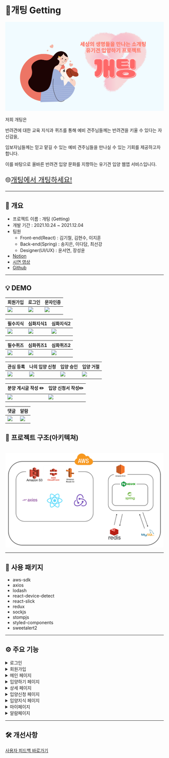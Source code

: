 # 🐶개팅 Getting

<img src="https://github.com/hanhae99-final-project-13/Getting-FrontEnd/blob/main/public/img/GUIicon/getting_readme.svg" width = "700">







저희 개팅은 

반려견에 대한 교육 지식과 퀴즈를 통해 예비 견주님들께는 반려견을 키울 수 있다는 자신감을,

임보자님들께는 믿고 맡길 수 있는 예비 견주님들을 만나실 수 있는 기회를 제공하고자 합니다.

이를 바탕으로 올바른 반려견 입양 문화를 지향하는 유기견 입양 웹앱 서비스입니다.

<p style='font-size:22px;'>🌐<a href='https://getting.co.kr' target='_blank'>개팅에서 개팅하세요!</a></p>

---

## 📝 개요
+ 프로젝트 이름 : 개팅 (Getting)
+ 개발 기간 : 2021.10.24 ~ 2021.12.04
+ 팀원
    + Front-end(React) : <a href='https://github.com/GCEE91' style="text-decoration:none" target='_blank'>김기철</a>, <a href='https://github.com/geemhunsu' style="text-decoration:none" target='_blank'>김현수</a>, <a href='https://github.com/2Juzzang' style="text-decoration:none" target='_blank'>이지훈</a>
    + Back-end(Spring) : <a href='https://github.com/wldms2494' style="text-decoration:none" target='_blank'>송지은</a>, <a href='https://github.com/vktm91' style="text-decoration:none" target='_blank'>이다담</a>, <a href='https://github.com/zzangoobrother' style="text-decoration:none" target='_blank'>최선강</a>
    + Designer(UI/UX) : 윤서연, 장성윤
+ <a href='https://www.notion.so/Getting-f2a8f1ac6dea41f79d60b318f7c0e41a' target='_blank' >Notion</a>
+ <a href=''>시연 영상</a>
+ <a href='https://github.com/hanhae99-final-project-13' target='_blank'>Github</a>


---
## 💡  DEMO


|  회원가입  | 로그인 |  문자인증  |
|-----------|---------------|--------------|
|<img src = "https://user-images.githubusercontent.com/80088918/144443642-907e7e9b-a8ef-470a-8b3b-0ff967c1fae8.gif" width="200" >|<img src = "https://user-images.githubusercontent.com/80088918/144443734-2543a393-60c8-43b2-bdbe-9eac1183ca00.gif" width="200" >|<img src = "https://user-images.githubusercontent.com/80088918/144418489-3de7f101-e617-4ff1-9d1e-74530ce17b69.gif" width="200" >|




|     필수지식|심화지식1|  심화지식2    |
|-----------|---------------|--------------|
|<img src = "https://user-images.githubusercontent.com/80088918/144421566-54b89915-ac3c-41a6-a401-6e4418ed5dd5.gif" width="200" >|<img src = "https://user-images.githubusercontent.com/80088918/144418712-90841861-9e11-41b2-b590-a5a9d09c86d6.gif" width="200" >|<img src = "https://user-images.githubusercontent.com/80088918/144422293-ff538bcd-42f0-444b-bcb0-c5fc84eaa332.gif" width="200" >|



|     필수퀴즈|심화퀴즈1|  심화퀴즈2    |
|-----------|---------------|--------------|
|<img src = "https://user-images.githubusercontent.com/80088918/144418674-07ac232e-5756-4ad1-be79-210dd4021998.gif" width="200" >|<img src = "https://user-images.githubusercontent.com/80088918/144418777-09fd3839-b4f8-42f2-917e-6514e9280838.gif" width="200" >|<img src = "https://user-images.githubusercontent.com/80088918/144418877-87275ab8-7043-4d3c-abad-63649f596682.gif" width="200" >|



|     관심 등록|나의 입양 신청|  입양 승인    |입양 거절|
|-----------|---------------|--------------|-------------------|
|<img src = "https://user-images.githubusercontent.com/80088918/144427722-e8bf4e3a-9fe8-4f6c-a0f0-7e408f94bf15.gif" width="200" >|<img src = "https://user-images.githubusercontent.com/80088918/144429889-03b88709-db76-4245-a165-aab9be49547c.gif" width="200" >|<img src = "https://user-images.githubusercontent.com/80088918/144427804-e4acf810-6ae5-4ab7-aeb4-72196fc53301.gif" width="200" >|<img src = "https://user-images.githubusercontent.com/80088918/144427832-6295e9b5-4bdc-410a-bbb8-1f12a4886a69.gif" width="200" >|



|                                                                                                            분양 게시글 작성 :pencil2:|입양 신청서 작성:pencil2:|
|--------------------------------------------------------------------------------------------------------------------------------|---|
|<img src = "https://user-images.githubusercontent.com/80088918/144418898-f5bd5b5f-f45d-4517-b01f-7677436cfa8c.gif" width="200" >|<img src = "https://user-images.githubusercontent.com/80088918/144427658-ce665791-b6da-4825-90b1-52885c8cb601.gif" width="200" >|




|                                                                                                      댓글 | 알람  |
|--------------------------------------------------------------------------------------------------------------------------------|---|
|<img src = "https://user-images.githubusercontent.com/80088918/144443534-6daf3fcd-d4a0-4c63-897e-1e269a84ae98.gif" width="200" >|<img src = "https://user-images.githubusercontent.com/80088918/144435979-195f40da-2335-48e6-b8a7-4a96259197a3.gif" width="200" >|

## 🧩 프로젝트 구조(아키텍쳐)
<br>
<img src="https://github.com/hanhae99-final-project-13/Getting-FrontEnd/blob/main/public/img/GUIicon/achitecture.PNG" />

---

## 🧰 사용 패키지

+ aws-sdk
+ axios
+ lodash
+ react-device-detect
+ react-slick
+ redux
+ sockjs
+ stompjs
+ styled-components
+ sweetalert2

---

## ⚙ 주요 기능


<details>
<summary>로그인</summary>

+ Spring Security + JWT 기반 일반 로그인
+ 카카오 소셜 로그인이 가능합니다.
</details>

<details>
<summary>회원가입</summary>

+ 아이디 및 닉네임의 중복확인을 자동으로 체크합니다.
+ 문자 인증을 통해 휴대폰 인증을 할 수 있습니다.
</details>

<details>
<summary>메인 페이지</summary>

+ 최신 등록된 유기견들을 조회할 수 있습니다. (최대 6건)
+ 서비스 소개 페이지를 조회할 수 있습니다.
+ 필수지식 페이지를 조회할 수 있습니다.
</details>

<details>
<summary>입양하기 페이지</summary>

+ 유기견들의 간략한 정보를 볼 수 있고 상세 정보를 조회할 수 있습니다.
+ 분양 글 등록 기능이 있습니다.
+ 관심 등록한 강아지를 최상단에서 조회할 수 있습니다.
+ 조건(기간, 장소, 지역)과 일치한 유기견 검색이 가능합니다. 
+ 최신순, 등록순으로 유기견을 조회할 수 있습니다.
+ 무한 스크롤 기능을 통해 분양글을 더 불러올 수 있습니다.
</details>

<details>
<summary>상세 페이지</summary>

+ 유기견들의 자세한 정보를 조회할 수 있습니다.
+ 유기견의 관심 등록(북마크)이 가능합니다.
+ 개팅의 필수지식을 이수한 경우 유기견의 입양을 신청할 수 있습니다.
+ 글 작성자의 경우 게시글 수정, 삭제가 가능합니다.
+ 댓글을 통해 여러 유저와 소통할 수 있습니다.
+ 댓글 등록자의 경우 댓글의 수정, 삭제가 가능합니다.
</details>

<details>
<summary>입양신청 페이지</summary>

+ 입양 신청자의 상세한 정보와 입양 될 반려견이 거주할 곳의 이미지 등을 분양글 등록자에게 전달합니다.
</details>

<details>
<summary>입양지식 페이지</summary>

+ 필수지식, 심화지식 1, 2를 조회할 수 있습니다.
+ 조회 후 내용을 기반으로 한 퀴즈를 풀어 교육을 이수하고 뱃지를 얻을 수 있습니다.
+ 필수지식을 이수해야만 입양 신청이 가능하며, 입양 신청시 글 등록자가 교육 이수 뱃지를 확인할 수 있습니다.
</details>

<details>
<summary>마이페이지</summary>

+ 프로필 사진 등록, 수정이 가능합니다.
+ 관심 친구로 등록한 유기견의 조회가 가능합니다.
+ 입양 신청한 게시글의 조회 및 입양 승락, 반려 조회가 가능합니다.
+ 내가 등록한 글을 조회할 수 있고, 입양을 신청한 사람의 교육 이수 현황과 정보, 입양 신청서 조회가 가능합니다.
</details>

<details>
<summary>알람페이지</summary>

+ 유저가 댓글 작성 시 실시간 알림 확인이 가능합니다.
+ 댓글 알림의 경우 클릭 시 해당 게시글로 이동합니다.
+ 유저가 입양을 신청했을 경우 실시간 알림 확인이 가능합니다.
+ 입양 신청의 경우 클릭 시 해당 유저의 신청서를 조회할 수 있습니다.
</details>

---

## 🛠 개선사항


<a href='https://www.notion.so/9514c3bedbb8428aa72663125bdd0014' target='_blank'>사용자 피드백 바로가기 </a>
